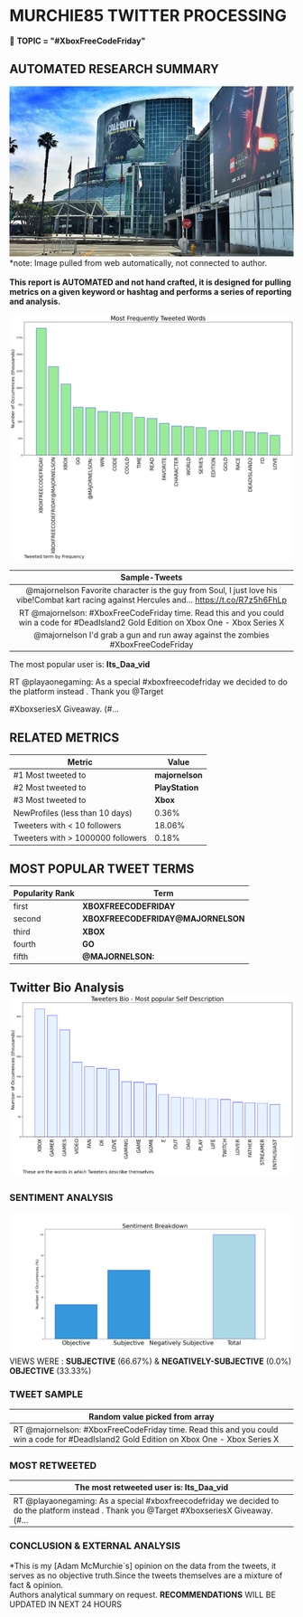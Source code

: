 # MURCHIE85 TWITTER PROCESSING 
&#x1F34E; **TOPIC = "#XboxFreeCodeFriday"**

## AUTOMATED RESEARCH SUMMARY

![image](assets/2023-04-28hashtagImage.png)*note: Image pulled from web automatically, not connected to author.
<br></br>
<b> This report is AUTOMATED and not hand crafted, it is designed for pulling metrics on a given keyword or hashtag and performs a series of reporting and analysis.</b>



![image](assets/2023-04-28TWEETS.png)



|                **Sample-Tweets**        |
| :-------------: |
| @majornelson Favorite character is the guy from Soul, I just love his vibe!Combat kart racing against Hercules and… https://t.co/R7z5h6FhLp |
| RT @majornelson: #XboxFreeCodeFriday time. Read this and you could win a code for  #DeadIsland2 Gold Edition on Xbox One - Xbox Series X|S.… |
| @majornelson I'd grab a gun and run away against the zombies #XboxFreeCodeFriday |

The most popular user is: **Its_Daa_vid**
<div class="alert alert-block alert-danger"> RT @playaonegaming: As a special #xboxfreecodefriday we decided to do the platform instead . Thank you @Target 

#XboxseriesX Giveaway. 
(#…</div>

## RELATED METRICS<br>
| Metric | Value |
| ------------- | ------------- |
| #1 Most tweeted to  | **majornelson** |
| #2 Most tweeted to  | **PlayStation** |
| #3 Most tweeted to  | **Xbox** |
| NewProfiles (less than 10 days) | 0.36%  |
| Tweeters with < 10 followers  | 18.06%|
| Tweeters with > 1000000 followers  | 0.18%  |



## MOST POPULAR TWEET TERMS 


| Popularity Rank  | Term |
| ------------- | ------------- |
| first  | **XBOXFREECODEFRIDAY**  |
| second  | **XBOXFREECODEFRIDAY@MAJORNELSON**  |
| third  | **XBOX** |
| fourth  | **GO**  |
| fifth  | **@MAJORNELSON:**  |


## Twitter Bio Analysis![image](assets/2023-04-28BIO.png)
### SENTIMENT ANALYSIS
![image](assets/2023-04-28sentiment.png)
VIEWS WERE : **SUBJECTIVE**  (66.67%) & **NEGATIVELY-SUBJECTIVE** (0.0%) **OBJECTIVE** (33.33%)

### TWEET SAMPLE 
| Random value picked from array |
| ------------- |
|RT @majornelson: #XboxFreeCodeFriday time. Read this and you could win a code for  #DeadIsland2 Gold Edition on Xbox One - Xbox Series X|S.… |

### MOST RETWEETED 

| The most retweeted user is: **Its_Daa_vid**  |
| ------------- |
| RT @playaonegaming: As a special #xboxfreecodefriday we decided to do the platform instead . Thank you @Target #XboxseriesX Giveaway. (#… |

### CONCLUSION & EXTERNAL ANALYSIS

*This is my [Adam McMurchie`s] opinion on the data from the tweets, it serves as no objective truth.Since the tweets themselves are a mixture of fact & opinion.<br>
Authors analytical summary on request.
**RECOMMENDATIONS** WILL BE UPDATED IN NEXT  24 HOURS <br>